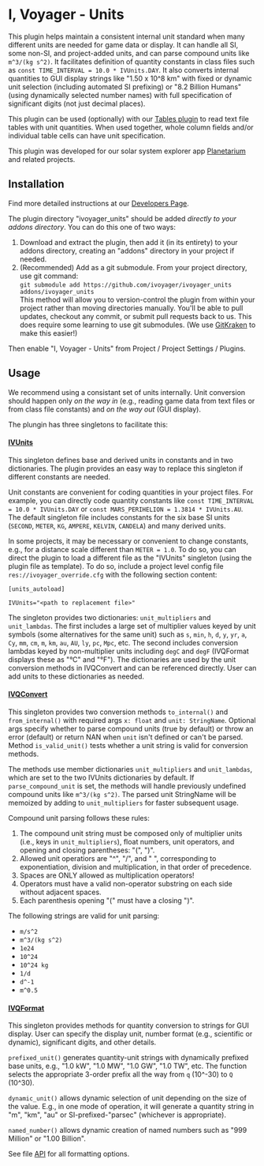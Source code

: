 # I, Voyager - Units

This plugin helps maintain a consistent internal unit standard when many different units are needed for game data or display. It can handle all SI, some non-SI, and project-added units, and can parse compound units like `m^3/(kg s^2)`. It facilitates definition of quantity constants in class files such as `const TIME_INTERVAL = 10.0 * IVUnits.DAY`. It also converts internal quantities to GUI display strings like "1.50 x 10^8 km" with fixed or dynamic unit selection (including automated SI prefixing) or "8.2 Billion Humans" (using dynamically selected number names) with full specification of significant digits (not just decimal places).

This plugin can be used (optionally) with our [Tables plugin](https://github.com/ivoyager/ivoyager_tables) to read text file tables with unit quantities. When used together, whole column fields and/or individual table cells can have unit specification.

This plugin was developed for our solar system explorer app [Planetarium](https://www.ivoyager.dev/planetarium/) and related projects.


## Installation

Find more detailed instructions at our [Developers Page](https://www.ivoyager.dev/developers/).

The plugin directory "ivoyager_units" should be added _directly to your addons directory_. You can do this one of two ways:

1. Download and extract the plugin, then add it (in its entirety) to your addons directory, creating an "addons" directory in your project if needed.
2. (Recommended) Add as a git submodule. From your project directory, use git command:  
	`git submodule add https://github.com/ivoyager/ivoyager_units addons/ivoyager_units`  
	This method will allow you to version-control the plugin from within your project rather than moving directories manually. You'll be able to pull updates, checkout any commit, or submit pull requests back to us. This does require some learning to use git submodules. (We use [GitKraken](https://www.gitkraken.com/) to make this easier!)

Then enable "I, Voyager - Units" from Project / Project Settings / Plugins.

## Usage

We recommend using a consistant set of units internally. Unit conversion should happen only _on the way in_ (e.g., reading game data from text files or from class file constants) and _on the way out_ (GUI display). 

The plungin has three singletons to facilitate this:

#### [IVUnits](https://github.com/ivoyager/ivoyager_units/blob/master/units.gd)

This singleton defines base and derived units in constants and in two dictionaries. The plugin provides an easy way to replace this singleton if different constants are needed.

Unit constants are convenient for coding quantities in your project files. For example, you can directly code quantity constants like `const TIME_INTERVAL = 10.0 * IVUnits.DAY` or `const MARS_PERIHELION = 1.3814 * IVUnits.AU`. The default singleton file includes constants for the six base SI units (`SECOND`, `METER`, `KG`, `AMPERE`, `KELVIN`, `CANDELA`) and many derived units.

In some projects, it may be necessary or convenient to change constants, e.g., for a distance scale different than `METER = 1.0`. To do so, you can direct the plugin to load a different file as the "IVUnits" singleton (using the plugin file as template). To do so, include a project level config file `res://ivoyager_override.cfg` with the following section content:

```
[units_autoload]

IVUnits="<path to replacement file>"
```

The singleton provides two dictionaries: `unit_multipliers` and `unit_lambdas`. The first includes a large set of multiplier values keyed by unit symbols (some alternatives for the same unit) such as `s`, `min`, `h`, `d`, `y`, `yr`, `a`, `Cy`, `mm`, `cm`, `m`, `km`, `au`, `AU`, `ly`, `pc`, `Mpc`, etc. The second includes conversion lambdas keyed by non-multiplier units including `degC` and `degF` (IVQFormat displays these as "°C" and "°F"). The dictionaries are used by the unit conversion methods in IVQConvert and can be referenced directly. User can add units to these dictionaries as needed.

#### [IVQConvert](https://github.com/ivoyager/ivoyager_units/blob/master/qconvert.gd)

This singleton provides two conversion methods `to_internal()` and `from_internal()` with required args `x: float` and `unit: StringName`. Optional args specify whether to parse compound units (true by default) or throw an error (default) or return NAN when `unit` isn't defined or can't be parsed. Method `is_valid_unit()` tests whether a unit string is valid for conversion methods.

The methods use member dictionaries `unit_multipliers` and `unit_lambdas`, which are set to the two IVUnits dictionaries by default.  If `parse_compound_unit` is set, the methods will handle previously undefined compound units like `m^3/(kg s^2)`. The parsed unit StringName will be memoized by adding to `unit_multipliers` for faster subsequent usage.

Compound unit parsing follows these rules:

1. The compound unit string must be composed only of multiplier units (i.e., keys in `unit_multipliers`), float numbers, unit operators, and opening and closing parentheses: "(", ")".
2. Allowed unit operatiors are "^", "/", and " ", corresponding to exponentiation, division and multiplication, in that order of precedence.
3. Spaces are ONLY allowed as multiplication operators!
4. Operators must have a valid non-operator substring on each side without adjacent spaces.
5. Each parenthesis opening "(" must have a closing ")".

The following strings are valid for unit parsing:

* `m/s^2`
* `m^3/(kg s^2)`
* `1e24`
* `10^24`
* `10^24 kg`
* `1/d`
* `d^-1`
* `m^0.5`

#### [IVQFormat](https://github.com/ivoyager/ivoyager_units/blob/master/qformat.gd)

This singleton provides methods for quantity conversion to strings for GUI display. User can specify the display unit, number format (e.g., scientific or dynamic), significant digits, and other details.

`prefixed_unit()` generates quantity-unit strings with dynamically prefixed base units, e.g., "1.0 kW", "1.0 MW", "1.0 GW", "1.0 TW", etc. The function selects the appropriate 3-order prefix all the way from `q` (10^-30) to `Q` (10^30).

`dynamic_unit()` allows dynamic selection of unit depending on the size of the value. E.g., in one mode of operation, it will generate a quantity string in "m", "km", "au" or SI-prefixed-"parsec" (whichever is appropriate).

`named_number()` allows dynamic creation of named numbers such as "999 Million" or "1.00 Billion".

See file [API](https://github.com/ivoyager/ivoyager_units/blob/master/qformat.gd) for all formatting options.
